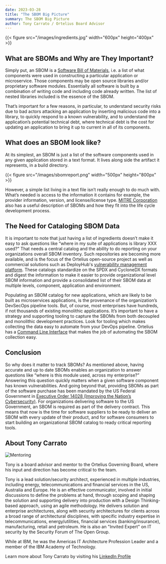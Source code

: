 ```yaml
---
date: 2023-03-28
title: "The SBOM Big Picture"
summary: The SBOM Big Picture
author: Tony Carrato / Ortelius Board Advisor
---
```


{{< figure src="/images/ingredients.jpg" width="600px" height="400px" >}}

## What are SBOMs and Why are They Important?

Simply put, an SBOM is a [Software Bill of Materials](https://www.deployhub.com/understanding-software-bill-of-materials-sboms/), i.e. a list of what components were used in constructing a particular application or microservice. Those components may be open source libraries and/or proprietary software modules. Essentially all software is built by a combination of writing code and including code already written. The list of nested libraries included is the essence of the SBOM.

That’s important for a few reasons, in particular, to understand security risks due to bad actors attacking an application by inserting malicious code into a library, to quickly respond to a known vulnerability, and to understand the application’s potential technical debt, where technical debt is the cost for updating an application to bring it up to current in all of its components.

## What does an SBOM look like?

At its simplest, an SBOM is just a list of the software components used in any given application stored in a text format. It lives along side the artifact it represents, in a build directory.  

{{< figure src="/images/sbomreport.png" width="500px" height="800px" >}}

However, a simple list living in a text file isn’t really enough to do much with. What’s needed is access to the information it contains for example, the provider information, version, and license/license type. [MITRE Corporation](https://www.mitre.org/sites/default/files/2021-10/pr-19-01876-16-standardizing-sbom-within-the-sw-development-tooling-ecosystem.pdf) also has a useful description of SBOMs and how they fit into the life cycle development process.

## The Need for Cataloging SBOM Data
It is important to note that just having a list of ingredients doesn’t make it easy to ask questions like “where in my suite of applications is library XXX used?” That needs a central catalog and the ability to do reporting on your organizations overall SBOM inventory. Such repositories are becoming more available, and is the focus of the Ortelius open-source project as well as commercial solutions such as DeployHub's [vulnerability management platform](https://www.deployhub.com). These catalogs standardize on the SPDX and CycloneDX formats and digest the information to make it easier to provide organizational level SBOM information and provide a consolidated list of their SBOM data at multiple levels, component, application and environment.   

Populating an SBOM catalog for new applications, which are likely to be built as microservices applications, is the provenance of the organization’s DevSecOps pipeline tools. But, of course, most enterprises have hundreds, if not thousands of existing monolithic applications. It’s important to have a strategy and supporting tooling to capture the SBOMs from both decoupled and monolithic development practices. Look for tooling which makes collecting the data easy to automate from your DevOps pipeline. Ortelius has a [Command Line Interface](https://docs.ortelius.io/guides/userguide/integrations/ci-cd_integrations/) that makes the job of automating the SBOM collection easy. 

## Conclusion
So why does it matter to track SBOMs? As mentioned above, having accurate and up to date SBOMs enables an organization to answer questions like “where is this module used, across my enterprise?” Answering this question quickly matters when a given software component has known vulnerabilities. And going beyond that, providing SBOMs as part of the software purchase has been mandated by the US Federal Government in [Executive Order 14028 (Improving the Nation’s Cybersecurity)](https://www.gsa.gov/technology/technology-products-services/it-security/executive-order-14028-improving-the-nations-cybersecurity). For organizations delivering software to the US Government, an SBOM is required as part of the delivery contract. This means that now is the time for software suppliers to be ready to deliver an SBOM with every update of their product, and for software consumers to start building an organizational SBOM catalog to ready critical reporting tools.


## About Tony Carrato

![Mentoring](/images/tonycarrato.png)

Tony is a board advisor and mentor to the Ortelius Governing Board, where his input and direction has become critical to the team.

Tony is a lead solution/security architect, experienced in multiple industries, including energy, telecommunications and financial services in the US, Australia and Europe. He is an effective communicator, involved in initial discussions to define the problems at hand, through scoping and shaping the solution and supporting delivery into production with a Design Thinking-based approach, using an agile methodology. He delivers solution and enterprise architectures, along with security architectures for clients across a broad range of architectural disciplines, with specific industry expertise in telecommunications, energy/utilities, financial services (banking/insurance), manufacturing, retail and petroleum. He is also an "Invited Expert" on IT security by the Security Forum of The Open Group.

While at IBM, he was the Americas IT Architecture Profession Leader and a member of the IBM Academy of Technology.

Learn more about Tony Carrato by visiting his [LinkedIn Profile](https://www.linkedin.com/in/tonycarrato/)
